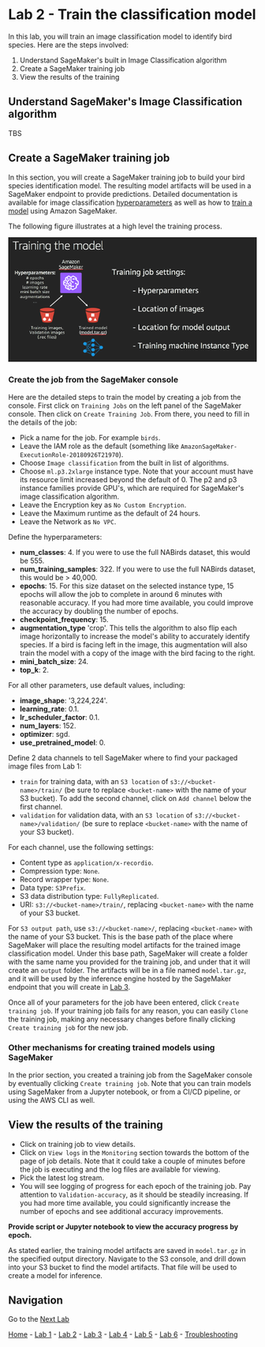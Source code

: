 # Lab 2 - Train the classification model

In this lab, you will train an image classification model to identify bird species.
Here are the steps involved:

1. Understand SageMaker's built in Image Classification algorithm
2. Create a SageMaker training job
4. View the results of the training

## Understand SageMaker's Image Classification algorithm

TBS

## Create a SageMaker training job

In this section, you will create a SageMaker training job to build your bird species identification model.  The resulting model artifacts will be used in a SageMaker endpoint to provide predictions.  Detailed documentation is available for image classification [hyperparameters](https://docs.aws.amazon.com/sagemaker/latest/dg/IC-Hyperparameter.html) as well as how to [train a model](https://docs.aws.amazon.com/sagemaker/latest/dg/IC-Hyperparameter.html) using Amazon SageMaker.

The following figure illustrates at a high level the training process.

![](./screenshots/training_the_model.png)

### Create the job from the SageMaker console

Here are the detailed steps to train the model by creating a job from the console.  First click on `Training Jobs` on the left panel of the SageMaker console.  Then click on `Create Training Job`.  From there, you need to fill in the details of the job:

* Pick a name for the job.  For example `birds`.
* Leave the IAM role as the default (something like `AmazonSageMaker-ExecutionRole-20180926T21970`).
* Choose `Image classification` from the built in list of algorithms.
* Choose `ml.p3.2xlarge` instance type.  Note that your account must have its resource limit increased beyond the default of 0.  The p2 and p3 instance families provide GPU's, which are required for SageMaker's image classification algorithm.
* Leave the Encryption key as `No Custom Encryption`.
* Leave the Maximum runtime as the default of 24 hours.
* Leave the Network as `No VPC`.

Define the hyperparameters:
* **num_classes**: 4.  If you were to use the full NABirds dataset, this would be 555.
* **num_training_samples**: 322.  If you were to use the full NABirds dataset, this would be > 40,000.
* **epochs**: 15.  For this size dataset on the selected instance type, 15 epochs will allow the job to complete in around 6 minutes with reasonable accuracy.  If you had more time available, you could improve the accuracy by doubling the number of epochs.
* **checkpoint_frequency**: 15.
* **augmentation_type** 'crop'. This tells the algorithm to also flip each image horizontally to increase the model's ability to accurately identify species.  If a bird is facing left in the image, this augmentation will also train the model with a copy of the image with the bird facing to the right.
* **mini_batch_size**: 24.
* **top_k**: 2.

For all other parameters, use default values, including:

* **image_shape**: '3,224,224'.
* **learning_rate**: 0.1.
* **lr_scheduler_factor**: 0.1.
* **num_layers**: 152.
* **optimizer**: sgd.
* **use_pretrained_model**: 0.

Define 2 data channels to tell SageMaker where to find your packaged image files from Lab 1:

* `train` for training data, with an `S3 location` of `s3://<bucket-name>/train/` (be sure to replace `<bucket-name>` with the name of your S3 bucket).  To add the second channel, click on `Add channel` below the first channel.
* `validation` for validation data, with an `S3 location` of `s3://<bucket-name>/validation/` (be sure to replace `<bucket-name>` with the name of your S3 bucket).

For each channel, use the following settings:

* Content type as `application/x-recordio`.
* Compression type: `None`.
* Record wrapper type: `None`.
* Data type: `S3Prefix`.
* S3 data distribution type: `FullyReplicated`.
* URI: `s3://<bucket-name>/train/`, replacing `<bucket-name>` with the name of your S3 bucket.

For `S3 output path`, use `s3://<bucket-name>/`, replacing `<bucket-name>` with the name of your S3 bucket.  This is the base path of the place where SageMaker will place the resulting model artifacts for the trained image classification model.  Under this base path, SageMaker will create a folder with the same name you provided for the training job, and under that it will create an `output` folder.  The artifacts will be in a file named `model.tar.gz`, and it will be used by the inference engine hosted by the SageMaker endpoint that you will create in [Lab 3](lab3-host-model.md).

Once all of your parameters for the job have been entered, click `Create training job`.  If your training job fails for any reason, you can easily `Clone` the training job, making any necessary changes before finally clicking `Create training job` for the new job.

### Other mechanisms for creating trained models using SageMaker

In the prior section, you created a training job from the SageMaker console by eventually clicking `Create training job`.  Note that you can train models using SageMaker from a Jupyter notebook, or from a CI/CD pipeline, or using the AWS CLI as well.

## View the results of the training

* Click on training job to view details.
* Click on `View logs` in the `Monitoring` section towards the bottom of the page of job details.  Note that it could take a couple of minutes before the job is executing and the log files are available for viewing.
* Pick the latest log stream.
* You will see logging of progress for each epoch of the training job.  Pay attention to `Validation-accuracy`, as it should be steadily increasing.  If you had more time available, you could significantly increase the number of epochs and see additional accuracy improvements.

**Provide script or Jupyter notebook to view the accuracy progress by epoch.**

As stated earlier, the training model artifacts are saved in `model.tar.gz` in the specified output directory.  Navigate to the S3 console, and drill down into your S3 bucket to find the model artifacts.  That file will be used to create a model for inference.

## Navigation

Go to the [Next Lab](lab3-host-model.md)

[Home](../README.md) - [Lab 1](lab1-image-prep.md) - [Lab 2](lab2-train-model.md) - [Lab 3](lab3-host-model.md) - [Lab 4](lab4-trigger-inference-from-s3.md) - [Lab 5](lab5-deeplens-detect-and-classify.md) - [Lab 6](lab6-text-notification.md) - [Troubleshooting](troubleshooting.md)
